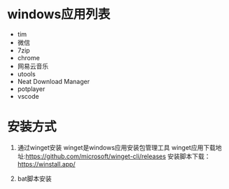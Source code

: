 # windows应用列表
- tim
- 微信
- 7zip
- chrome
- 网易云音乐
- utools
- Neat Download Manager
- potplayer
- vscode
# 安装方式
1. 通过winget安装
   winget是windows应用安装包管理工具
   winget应用下载地址:https://github.com/microsoft/winget-cli/releases
   安装脚本下载：https://winstall.app/
   
3. bat脚本安装
